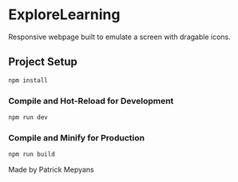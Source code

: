 # ExploreLearning

Responsive webpage built to emulate a screen with dragable icons.

## Project Setup

```sh
npm install
```

### Compile and Hot-Reload for Development

```sh
npm run dev
```

### Compile and Minify for Production

```sh
npm run build
```

Made by Patrick Mepyans
